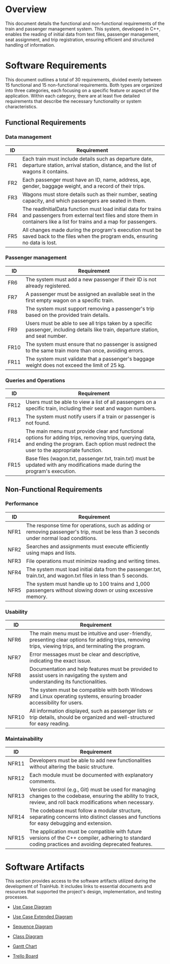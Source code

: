 # Overview
This document details the functional and non-functional requirements of the train and passenger management system. This system, developed in C++, enables the reading of initial data from text files, passenger management, seat assignment, and trip registration, ensuring efficient and structured handling of information.

 # Software Requirements
 This document outlines a total of 30 requirements, divided evenly between 15 functional and 15 non-functional requirements. Both types are organized into three categories, each focusing on a specific feature or aspect of the application. Within each category, there are at least five detailed requirements that describe the necessary functionality or system characteristics.
 
 ## Functional Requirements
 ### Data management
 | ID | Requirement |
 |----|-------------| 
 |FR1 |Each train must include details such as departure date, departure station, arrival station, distance, and the list of wagons it contains. | 
 |FR2 |Each passenger must have an ID, name, address, age, gender, baggage weight, and a record of their trips.| 
 |FR3 |Wagons must store details such as their number, seating capacity, and which passengers are seated in them.| 
 |FR4 |The readInitialData function must load initial data for trains and passengers from external text files and store them in containers like a list for trains and a map for passengers.|
 |FR5 |All changes made during the program's execution must be saved back to the files when the program ends, ensuring no data is lost.|

 ### Passenger management
 | ID | Requirement |
 |----|-------------| 
 |FR6 |The system must add a new passenger if their ID is not already registered.| 
 |FR7 |A passenger must be assigned an available seat in the first empty wagon on a specific train.| 
 |FR8 |The system must support removing a passenger's trip based on the provided train details.| 
 |FR9 |Users must be able to see all trips taken by a specific passenger, including details like train, departure station, and seat number.|
 |FR10 |The system must ensure that no passenger is assigned to the same train more than once, avoiding errors.|
 |FR11 |The system must validate that a passenger's baggage weight does not exceed the limit of 25 kg.|

 ### Queries and Operations
 | ID | Requirement |
 |----|-------------| 
 |FR12 |Users must be able to view a list of all passengers on a specific train, including their seat and wagon numbers.| 
 |FR13 |The system must notify users if a train or passenger is not found.| 
 |FR14 |The main menu must provide clear and functional options for adding trips, removing trips, querying data, and ending the program. Each option must redirect the user to the appropriate function.|
 |FR15 |Base files (wagon.txt, passenger.txt, train.txt) must be updated with any modifications made during the program's execution.|
 
## Non-Functional Requirements
 ### Performance
 | ID | Requirement |
 |----|-------------| 
 |NFR1 |The response time for operations, such as adding or removing passenger's trip, must be less than 3 seconds under normal load conditions.| 
 |NFR2 |Searches and assignments must execute efficiently using maps and lists.| 
 |NFR3 |File operations must minimize reading and writing times.| 
 |NFR4 |The system must load initial data from the passenger.txt, train.txt, and wagon.txt files in less than 5 seconds.|
 |NFR5 |The system must handle up to 100 trains and 1,000 passengers without slowing down or using excessive memory.|

 ### Usability
 | ID | Requirement |
 |----|-------------| 
 |NFR6 |The main menu must be intuitive and user-friendly, presenting clear options for adding trips, removing trips, viewing trips, and terminating the program.| 
 |NFR7 |Error messages must be clear and descriptive, indicating the exact issue.| 
 |NFR8 |Documentation and help features must be provided to assist users in navigating the system and understanding its functionalities.| 
 |NFR9 |The system must be compatible with both Windows and Linux operating systems, ensuring broader accessibility for users.|
 |NFR10 |All information displayed, such as passenger lists or trip details, should be organized and well-structured for easy reading.|

  ### Maintainability
 | ID | Requirement |
 |----|-------------| 
 |NFR11 |Developers must be able to add new functionalities without altering the basic structure.| 
 |NFR12 |Each module must be documented with explanatory comments.| 
 |NFR13 |Version control (e.g., Git) must be used for managing changes to the codebase, ensuring the ability to track, review, and roll back modifications when necessary.| 
 |NFR14 |The codebase must follow a modular structure, separating concerns into distinct classes and functions for easy debugging and extension.|
 |NFR15 |The application must be compatible with future versions of the C++ compiler, adhering to standard coding practices and avoiding deprecated features.|

 
# Software Artifacts
This section provides access to the software artifacts utilized during the development of TrainHub. It includes links to essential documents and resources that supported the project's design, implementation, and testing processes.

* [Use Case Diagram](https://github.com/lauuramarttin/GVSU-CIS350-DynamicDuo/blob/main/artifacts/Usecase_TrainHub.png)

* [Use Case Extended Diagram](https://github.com/lauuramarttin/GVSU-CIS350-DynamicDuo/blob/main/artifacts/Usecasex_TrainHub.png)

* [Sequence Diagram](https://github.com/lauuramarttin/GVSU-CIS350-DynamicDuo/blob/main/artifacts/Sequence_TrainHub.png)
 
* [Class Diagram](https://github.com/lauuramarttin/GVSU-CIS350-DynamicDuo/blob/main/artifacts/ClassDiagram.png)
 
* [Gantt Chart](https://github.com/lauuramarttin/GVSU-CIS350-DynamicDuo/blob/main/artifacts/CIS350_GanttChart.png)

* [Trello Board](https://trello.com/b/0A5owdLK/cis350-dynamicduo)


